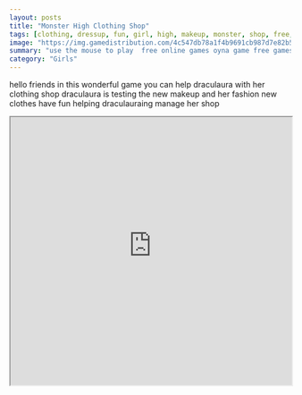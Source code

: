```yaml
---
layout: posts
title: "Monster High Clothing Shop"
tags: [clothing, dressup, fun, girl, high, makeup, monster, shop, free, online, games, oyna, game, free, games, play, play, games]
image: "https://img.gamedistribution.com/4c547db78a1f4b9691cb987d7e82b593.jpg"
summary: "use the mouse to play  free online games oyna game free games play play games"
category: "Girls"
---
```


hello friends in this wonderful game you can help draculaura with her clothing shop draculaura is testing the new makeup and her fashion new clothes have fun helping draculauraing manage her shop

<iframe width="100%" height="480px;" src="https://flash.gamedistribution.com?game=4c547db78a1f4b9691cb987d7e82b593"></iframe>
